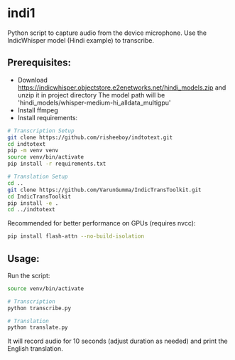 # indi1

Python script to capture audio from the device microphone.
Use the IndicWhisper model (Hindi example) to transcribe.

## Prerequisites:

* Download https://indicwhisper.objectstore.e2enetworks.net/hindi_models.zip and unzip it in project directory
   The model path will be 'hindi_models/whisper-medium-hi_alldata_multigpu'
* Install ffmpeg
* Install requirements:

```bash
# Transcription Setup
git clone https://github.com/risheeboy/indtotext.git
cd indtotext
pip -m venv venv
source venv/bin/activate
pip install -r requirements.txt

# Translation Setup
cd ..
git clone https://github.com/VarunGumma/IndicTransToolkit.git
cd IndicTransToolkit
pip install -e .
cd ../indtotext
```

Recommended for better performance on GPUs (requires nvcc):
```bash
pip install flash-attn --no-build-isolation
```

## Usage:

Run the script: 

```bash
source venv/bin/activate

# Transcription
python transcribe.py

# Translation
python translate.py
```

It will record audio for 10 seconds (adjust duration as needed) and print the English translation.
